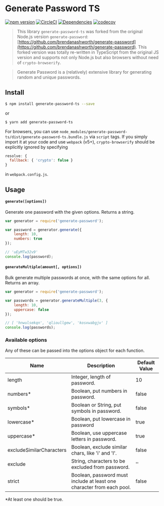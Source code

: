 

# Generate Password TS
[![npm version](https://badge.fury.io/js/generate-password-ts.svg)](https://badge.fury.io/js/generate-password-ts)
[![CircleCI](https://circleci.com/gh/junkurihara/generate-password.svg?style=svg)](https://circleci.com/gh/junkurihara/generate-password)
[![Dependencies](https://david-dm.org/junkurihara/generate-password.svg)](https://david-dm.org/junkurihara/generate-password)
[![codecov](https://codecov.io/gh/junkurihara/generate-password/branch/develop/graph/badge.svg)](https://codecov.io/gh/junkurihara/generate-password)

> This library `generate-password-ts` was forked from the original Node.js version `generate-password`:
> [https://github.com/brendanashworth/generate-password](https://github.com/brendanashworth/generate-password).
> This forked version was totally re-written in TypeScript from the original JS version and supports not only Node.js but also browsers without need of `crypto-browserify`.

> Generate Password is a (relatively) extensive library for generating random and unique passwords.

## Install

```bash
$ npm install generate-password-ts --save
```

or

```bash
$ yarn add generate-password-ts
```

For browsers, you can use `node_modules/generate-password-ts/dist/generate-password-ts.bundle.js` via `script` tags. If you simply import it at your code and use `webpack` (v5+), `crypto-browserify` should be explicitly ignored by specifying

```javascript
resolve: {
  fallback: { 'crypto': false }
}
```

in `webpack.config.js`.

## Usage

#### `generate([options])`

Generate one password with the given options. Returns a string.

```javascript
var generator = require('generate-password');

var password = generator.generate({
	length: 10,
	numbers: true
});

// 'uEyMTw32v9'
console.log(password);
```

#### `generateMultiple(amount[, options])`

Bulk generate multiple passwords at once, with the same options for all. Returns an array.

```javascript
var generator = require('generate-password');

var passwords = generator.generateMultiple(3, {
	length: 10,
	uppercase: false
});

// [ 'hnwulsekqn', 'qlioullgew', 'kosxwabgjv' ]
console.log(passwords);
```

### Available options
Any of these can be passed into the options object for each function.

| Name                     | Description                                                           | Default Value |
|--------------------------|-----------------------------------------------------------------------|---------------|
| length                   | Integer, length of password.                                          | 10            |
| numbers*                 | Boolean, put numbers in password.                                     | false         |
| symbols*                 | Boolean or String, put symbols in password.                           | false         |
| lowercase*               | Boolean, put lowercase in password                                    | true          |
| uppercase*               | Boolean, use uppercase letters in password.                           | true          |
| excludeSimilarCharacters | Boolean, exclude similar chars, like 'i' and 'l'.                     | false         |
| exclude                  | String, characters to be excluded from password.                      | ''            |
| strict                   | Boolean, password must include at least one character from each pool. | false         |

*At least one should be true.
